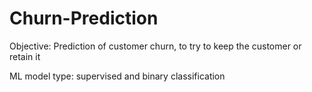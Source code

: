 # Churn-Prediction
Objective: Prediction of customer churn, to try to keep the customer or retain it

ML model type: supervised and binary classification
